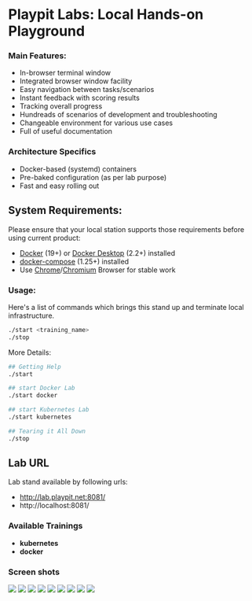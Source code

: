 # Playpit Labs: Local Hands-on Playground

### Main Features:
- In-browser terminal window
- Integrated browser window facility
- Easy navigation between tasks/scenarios
- Instant feedback with scoring results
- Tracking overall progress
- Hundreads of scenarios of development and troubleshooting
- Changeable environment for various use cases
- Full of useful documentation

### Architecture Specifics
- Docker-based (systemd) containers
- Pre-baked configuration (as per lab purpose)
- Fast and easy rolling out

## System Requirements:
Please ensure that your local station supports those requirements before using current product:

- [Docker](https://docs.docker.com/install/) (19+) or [Docker Desktop](https://www.docker.com/products/docker-desktop) (2.2+) installed 
- [docker-compose](https://docs.docker.com/compose/install/) (1.25+) installed
- Use [Chrome](https://www.google.com/chrome/?brand=CHBD&gclid=EAIaIQobChMIkqeL5LeB6AIVDPlRCh0AhA73EAAYASABEgKGvfD_BwE&gclsrc=aw.ds)/[Chromium](https://www.chromium.org/getting-involved/download-chromium) Browser for stable work

### Usage:

Here's a list of commands which brings this stand up and terminate local infrastructure.

```sh
./start <training_name>
./stop
```

More Details:
```sh
## Getting Help
./start 

## start Docker Lab
./start docker

## start Kubernetes Lab
./start kubernetes

## Tearing it All Down
./stop
```

## Lab URL

Lab stand available by following urls:
- http://lab.playpit.net:8081/
- http://localhost:8081/


### Available Trainings
- **kubernetes**
- **docker**

### Screen shots
![](https://playpit-labs-assets.s3-eu-west-1.amazonaws.com/screenshots/login-window.png)
![](https://playpit-labs-assets.s3-eu-west-1.amazonaws.com/screenshots/module-start.png)
![](https://playpit-labs-assets.s3-eu-west-1.amazonaws.com/screenshots/loading.png)
![](https://playpit-labs-assets.s3-eu-west-1.amazonaws.com/screenshots/success-window.png)
![](https://playpit-labs-assets.s3-eu-west-1.amazonaws.com/screenshots/failure-window.png)
![](https://playpit-labs-assets.s3-eu-west-1.amazonaws.com/screenshots/sample-quiz-1.png)
![](https://playpit-labs-assets.s3-eu-west-1.amazonaws.com/screenshots/allgood.png)
![](https://playpit-labs-assets.s3-eu-west-1.amazonaws.com/screenshots/progress.png)
![](https://playpit-labs-assets.s3-eu-west-1.amazonaws.com/screenshots/closed.png)

